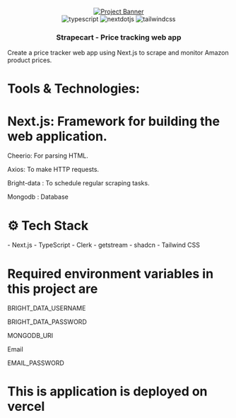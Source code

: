 <div align="center">
  <br />
    <a href="https://scrapecart.vercel.app/" target="_blank">
      <img src="https://github.com/PaulWebdeveloper7/scrapecart/blob/main/public/assets/images/Screenshot%202024-05-26%20120704.png" alt="Project Banner">
    </a>
  <br />
  <div>
    <img src="https://img.shields.io/badge/-TypeScript-black?style=for-the-badge&logoColor=white&logo=typescript&color=3178C6" alt="typescript" />
    <img src="https://img.shields.io/badge/-Next_JS-black?style=for-the-badge&logoColor=white&logo=nextdotjs&color=000000" alt="nextdotjs" />
    <img src="https://img.shields.io/badge/-Tailwind_CSS-black?style=for-the-badge&logoColor=white&logo=tailwindcss&color=06B6D4" alt="tailwindcss" />
  </div>

  <h3 align="center">Strapecart - Price tracking web app</h3>

   <div align="left">
     Create a price tracker web app  using Next.js to scrape and monitor Amazon product prices.
         <h1>Tools & Technologies:</h1> 
          <h1>Next.js: Framework for building the web application.</h1> 
          <p>Cheerio: For parsing HTML.</p> 
           <p>Axios: To make HTTP requests.</p>
           <p>Bright-data : To schedule regular scraping tasks.</p>
           <p>Mongodb : Database </p>
    </div>
  <h1 align="left"><a name="tech-stack">⚙️ Tech Stack</a></h1>
<div align="left">
- Next.js
- TypeScript
- Clerk
- getstream
- shadcn
- Tailwind CSS
</div>
<div align="left">
  <h1> Required environment variables in this project are </h1>
  <p>BRIGHT_DATA_USERNAME </p>
<p>BRIGHT_DATA_PASSWORD</ p>
 <p>MONGODB_URI </p>
<p>Email </p>
<p>EMAIL_PASSWORD </p>
</div>
<div align="left">
  <h1>This is application is deployed on vercel</h1>
</div>
